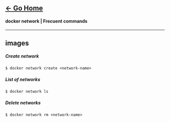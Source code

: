 [&#8592; Go Home](../README.md)
---
#### docker network | Frecuent commands
---
## images

##### Create network
```
$ docker network create <network-name>
```
##### List of networks
```
$ docker network ls
```
##### Delete networks
```
$ docker network rm <network-name>
```